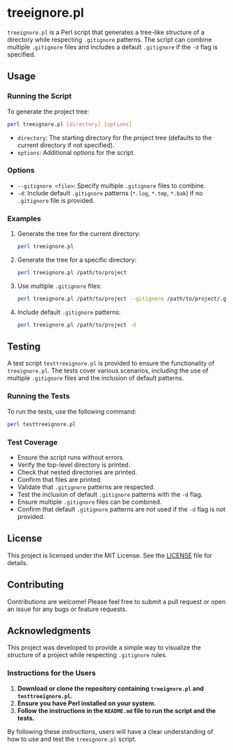 # treeignore.pl

`treeignore.pl` is a Perl script that generates a tree-like structure of a directory while respecting `.gitignore` patterns. The script can combine multiple `.gitignore` files and includes a default `.gitignore` if the `-d` flag is specified.

## Usage

### Running the Script

To generate the project tree:

```sh
perl treeignore.pl [directory] [options]
```

- `directory`: The starting directory for the project tree (defaults to the current directory if not specified).
- `options`: Additional options for the script.

### Options

- `--gitignore <file>`: Specify multiple `.gitignore` files to combine.
- `-d`: Include default `.gitignore` patterns (`*.log`, `*.tmp`, `*.bak`) if no `.gitignore` file is provided.

### Examples

1. Generate the tree for the current directory:

    ```sh
    perl treeignore.pl
    ```

2. Generate the tree for a specific directory:

    ```sh
    perl treeignore.pl /path/to/project
    ```

3. Use multiple `.gitignore` files:

    ```sh
    perl treeignore.pl /path/to/project --gitignore /path/to/project/.gitignore --gitignore /path/to/project/another.gitignore
    ```

4. Include default `.gitignore` patterns:

    ```sh
    perl treeignore.pl /path/to/project -d
    ```

## Testing

A test script `testtreeignore.pl` is provided to ensure the functionality of `treeignore.pl`. The tests cover various scenarios, including the use of multiple `.gitignore` files and the inclusion of default patterns.

### Running the Tests

To run the tests, use the following command:

```sh
perl testtreeignore.pl
```

### Test Coverage

- Ensure the script runs without errors.
- Verify the top-level directory is printed.
- Check that nested directories are printed.
- Confirm that files are printed.
- Validate that `.gitignore` patterns are respected.
- Test the inclusion of default `.gitignore` patterns with the `-d` flag.
- Ensure multiple `.gitignore` files can be combined.
- Confirm that default `.gitignore` patterns are not used if the `-d` flag is not provided.

## License

This project is licensed under the MIT License. See the [LICENSE](LICENSE) file for details.

## Contributing

Contributions are welcome! Please feel free to submit a pull request or open an issue for any bugs or feature requests.

## Acknowledgments

This project was developed to provide a simple way to visualize the structure of a project while respecting `.gitignore` rules.

### Instructions for the Users

1. **Download or clone the repository containing `treeignore.pl` and `testtreeignore.pl`.**
2. **Ensure you have Perl installed on your system.**
3. **Follow the instructions in the `README.md` file to run the script and the tests.**

By following these instructions, users will have a clear understanding of how to use and test the `treeignore.pl` script.
